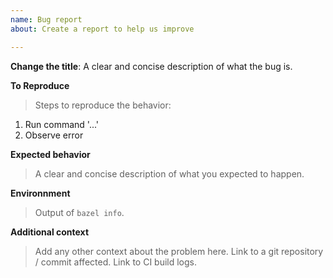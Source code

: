 ```yaml
---
name: Bug report
about: Create a report to help us improve

---
```


**Change the title**: A clear and concise description of what the bug is.

**To Reproduce**
> Steps to reproduce the behavior:

1. Run command '...'
2. Observe error

**Expected behavior**
> A clear and concise description of what you expected to happen.

**Environnment**
> Output of `bazel info`.

**Additional context**
> Add any other context about the problem here.
> Link to a git repository / commit affected.
> Link to CI build logs.
